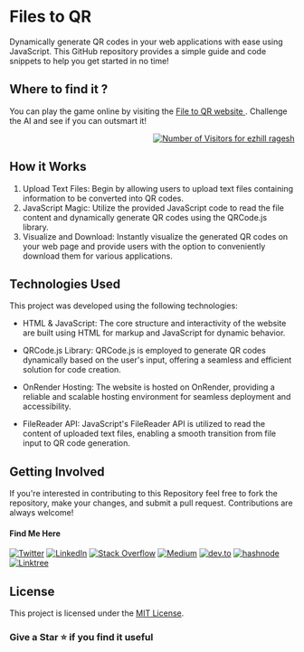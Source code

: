 # Files to QR

Dynamically generate QR codes in your web applications with ease using JavaScript. This GitHub repository provides a simple guide and code snippets to help you get started in no time! 



## Where to find it ?

You can play the game online by visiting the [File to QR website ](https://filetoqr.onrender.com/). Challenge the AI and see if you can outsmart it!
<div style="display: flex; justify-content: flex-end;">
    <a href="https://github.com/ezhillragesh/"><img src="https://visitor-badge.laobi.icu/badge?page_id=ezhillragesh/https://github.com/ezhillragesh/filetoQR/" alt="Number of Visitors for ezhill ragesh" ></a>
</div>

## How it Works

1. Upload Text Files: Begin by allowing users to upload text files containing information to be converted into QR codes.
2. JavaScript Magic: Utilize the provided JavaScript code to read the file content and dynamically generate QR codes using the QRCode.js library.
3. Visualize and Download: Instantly visualize the generated QR codes on your web page and provide users with the option to conveniently download them for various applications. 

## Technologies Used

This project was developed using the following technologies:

- HTML & JavaScript: The core structure and interactivity of the website are built using HTML for markup and JavaScript for dynamic behavior.

- QRCode.js Library: QRCode.js is employed to generate QR codes dynamically based on the user's input, offering a seamless and efficient solution for code creation.

- OnRender Hosting: The website is hosted on OnRender, providing a reliable and scalable hosting environment for seamless deployment and accessibility.

- FileReader API: JavaScript's FileReader API is utilized to read the content of uploaded text files, enabling a smooth transition from file input to QR code generation.



## Getting Involved

If you're interested in contributing to this Repository feel free to fork the repository, make your changes, and submit a pull request. Contributions are always welcome!


#### Find Me Here

[![Twitter](https://img.shields.io/badge/Twitter-1DA1F2?style=for-the-badge&logo=twitter&logoColor=white)](https://twitter.com/ezhillragesh)
[![LinkedIn](https://img.shields.io/badge/LinkedIn-0077B5?style=for-the-badge&logo=linkedin&logoColor=white&link=https://www.linkedin.com/in/ezhillragesh/)](https://www.linkedin.com/in/ezhillragesh/)
[![Stack Overflow](https://img.shields.io/badge/Stack_Overflow-FE7A16?style=for-the-badge&logo=stack-overflow&logoColor=white)](https://stackoverflow.com/users/14075313/ragesh)
[![Medium](https://img.shields.io/badge/Medium-12100E?style=for-the-badge&logo=medium&logoColor=white)](https://medium.com/@ezhillragesh)
[![dev.to](https://img.shields.io/badge/dev.to-0A0A0A?style=for-the-badge&logo=devdotto&logoColor=white)](https://dev.to/ezhillragesh/)
[![hashnode](https://img.shields.io/badge/Hashnode-2962FF?style=for-the-badge&logo=hashnode&logoColor=white)](https://blog.ragesh.me/)
[![Linktree](https://img.shields.io/badge/linktree-39E09B?style=for-the-badge&logo=linktree&logoColor=black)](https://linktr.ee/ezhillragesh)

## License

This project is licensed under the [MIT License](LICENSE).

### Give a Star ⭐ if you find it useful
